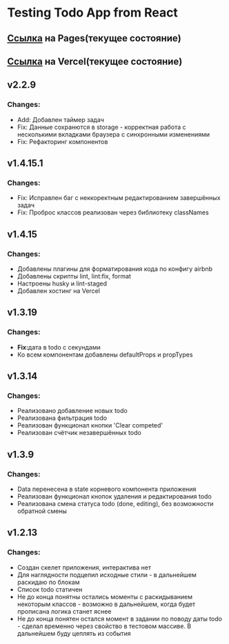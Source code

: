 # Testing Todo App from React

<h2><a href='https://rosstiks.github.io/Todo-App/'>Ссылка</a> на Pages(текущее состояние)</h2>
<h2><a href='https://todo-rosstiks.vercel.app/'>Ссылка</a> на Vercel(текущее состояние)</h2>

<h2>v2.2.9</h2>
<h3>Changes:</h3>
<ul>
    <li>Add: Добавлен таймер задач</li>
    <li>Fix: Данные сохранются в storage - корректная работа с несколькими вкладками браузера с синхронными изменениями</li>
    <li>Fix: Рефакторинг компонентов</li>
</ul>
<h2>v1.4.15.1</h2>
<h3>Changes:</h3>
<ul>
    <li>Fix: Исправлен баг с неккоректным редактированием завершённых задач</li>
    <li>Fix: Проброс классов реализован через библиотеку classNames</li>
</ul>
<h2>v1.4.15</h2>
<h3>Changes:</h3>
<ul>
    <li>Добавлены плагины для форматирования кода по конфигу airbnb</li>
    <li>Добавлены скрипты lint, lint:fix, format</li>
    <li>Настроены husky и lint-staged</li>
    <li>Добавлен хостинг на Vercel</li>
</ul>
<h2>v1.3.19</h2>
<h3>Changes:</h3>
<ul>
    <li><b>Fix:</b>дата в todo с секундами</li>
    <li>Ко всем компонентам добавлены defaultProps и propTypes</li>
</ul>
<h2>v1.3.14</h2>
<h3>Changes:</h3>
<ul>
    <li>Реализовано добавление новых todo</li>
    <li>Реализована фильтрация todo</li>
    <li>Реализован функционал кнопки 'Clear competed'</li>
    <li>Реализован счётчик незавершённых todo</li>
</ul>
<h2>v1.3.9</h2>
<h3>Changes:</h3>
<ul>
    <li>Data перенесена в state корневого компонента приложения</li>
    <li>Реализован функционал кнопок удаления и редактирования todo</li>
    <li>Реализована смена статуса todo (done, editing), без возможности обратной смены</li>
</ul>
<h2>v1.2.13</h2>
<h3>Changes:</h3>
<ul>
    <li>Создан скелет приложения, интерактива нет</li>
    <li>Для наглядности подцепил исходные стили - в дальнейшем раскидаю по блокам</li>
    <li>Список todo статичен</li>
    <li>Не до конца понятны остались моменты с раскидыванием некоторым классов - 
    возможно в дальнейшем, когда будет прописана логика станет яснее</li>
    <li>Не до конца понятен остался момент в задании по поводу даты todo - сделал
    временно через свойство в тестовом массиве. В дальнейшем буду цеплять из события</li>
</ul>
